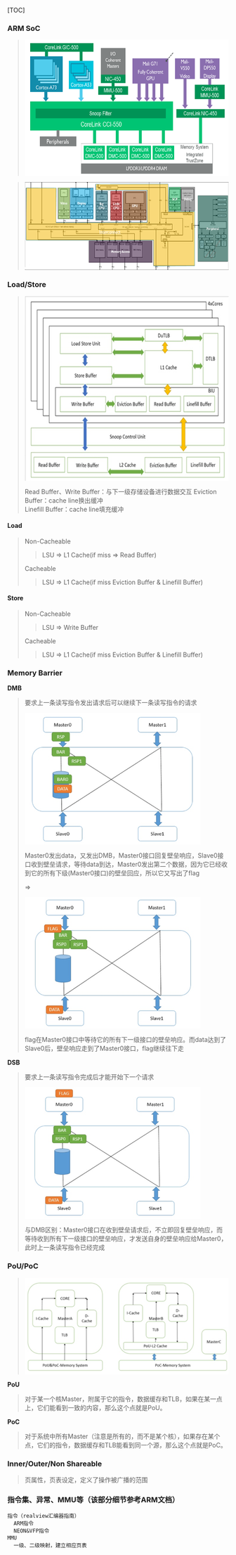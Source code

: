 [TOC]
### ARM SoC
> <img src="pictures/1.png" width = "600" height = "310" align=center />

> <img src="pictures/2.png" width = "600" height = "200" align=center />

### Load/Store
> <img src="pictures/3.png" width = "600" height = "420" align=center />
>
> Read Buffer、Write Buffer：与下一级存储设备进行数据交互
> Eviction Buffer：cache line换出缓冲  
> Linefill Buffer：cache line填充缓冲
#### Load
> Non-Cacheable
> > LSU => L1 Cache(if miss => Read Buffer)
>
> Cacheable
> > LSU => L1 Cache(if miss Eviction Buffer & Linefill Buffer)
#### Store
> Non-Cacheable
> > LSU => Write Buffer
>
> Cacheable
> > LSU => L1 Cache(if miss Eviction Buffer & Linefill Buffer)

### Memory Barrier
**DMB**
> 要求上一条读写指令发出请求后可以继续下一条读写指令的请求
>
> <img src="pictures/4.png" width = "400" height = "300" align=center />
>
> Master0发出data，又发出DMB，Master0接口回复壁垒响应，Slave0接口收到壁垒请求，等待data到达，Master0发出第二个数据，因为它已经收到它的所有下级(Master0接口)的壁垒回应，所以它又写出了flag
>
> =>
>
> <img src="pictures/5.png" width = "400" height = "300" align=center />
>
> flag在Master0接口中等待它的所有下一级接口的壁垒响应。而data达到了Slave0后，壁垒响应走到了Master0接口，flag继续往下走

**DSB**
> 要求上一条读写指令完成后才能开始下一个请求
>
> <img src="pictures/6.png" width = "400" height = "300" align=center />
>
> 与DMB区别：Master0接口在收到壁垒请求后，不立即回复壁垒响应，而等待收到所有下一级接口的壁垒响应，才发送自身的壁垒响应给Master0，此时上一条读写指令已经完成

### PoU/PoC
> <img src="pictures/7.png" width = "500" height = "220" align=center />
**PoU**
> 对于某一个核Master，附属于它的指令，数据缓存和TLB，如果在某一点上，它们能看到一致的内容，那么这个点就是PoU。

**PoC**
> 对于系统中所有Master（注意是所有的，而不是某个核），如果存在某个点，它们的指令，数据缓存和TLB能看到同一个源，那么这个点就是PoC。

### Inner/Outer/Non Shareable
> 页属性，页表设定，定义了操作被广播的范围

### 指令集、异常、MMU等（该部分细节参考ARM文档）
```
指令（realview汇编器指南）
  ARM指令
  NEON&VFP指令
MMU
  一级、二级映射，建立相应页表
```

